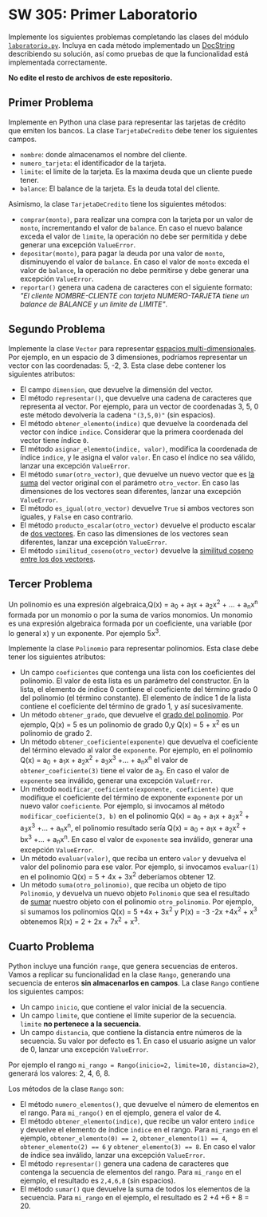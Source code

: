 # SW 305: Primer Laboratorio

Implemente los siguientes problemas completando las clases del módulo [`laboratorio.py`](laboratorio.py).
Incluya en cada método implementado un [DocString](https://www.datacamp.com/es/tutorial/docstrings-python) describiendo su solución, así como pruebas de que la funcionalidad está implementada correctamente.


**No edite el resto de archivos de este repositorio.**

## Primer Problema

Implemente en Python una clase para representar las tarjetas de crédito que emiten los bancos.
La clase `TarjetaDeCredito` debe tener los siguientes campos.

* `nombre`: donde almacenamos el nombre del cliente.
* `numero_tarjeta`: el identificador de la tarjeta.
* `limite`: el limite de la tarjeta. Es la maxima deuda que un cliente puede tener.
* `balance`: El balance de la tarjeta. Es la deuda total del cliente.

Asimismo, la clase `TarjetaDeCredito` tiene los siguientes métodos:

* `comprar(monto)`, para realizar una compra con la tarjeta por un valor de `monto`, incrementando el valor de `balance`. En caso el nuevo balance exceda el valor de `limite`, la operación no debe ser permitida y debe generar una excepción `ValueError`.
* `depositar(monto)`, para pagar la deuda por una valor de `monto`, disminuyendo el valor de `balance`. En caso el valor de `monto` exceda el valor de `balance`, la operación no debe permitirse y debe generar una excepción `ValueError`.
* `reportar()` genera una cadena de caracteres con el siguiente formato: *"El cliente NOMBRE-CLIENTE con tarjeta NUMERO-TARJETA tiene un balance de BALANCE y un limite de LIMITE"*.

## Segundo Problema

Implemente la clase `Vector` para representar [espacios multi-dimensionales](https://es.wikipedia.org/wiki/Vector). Por ejemplo, en un espacio de 3 dimensiones, podríamos representar un vector con las coordenadas: 5, -2, 3. Esta clase debe contener los siguientes atributos:

* El campo `dimension`, que devuelve la dimensión del vector.
* El método `representar()`, que devuelve una cadena de caracteres que representa al vector. Por ejemplo, para un vector de coordenadas 3, 5, 0 este método devolvería la cadena `"(3,5,0)"` (sin espacios).
* El método `obtener_elemento(indice)` que devuelve la coordenada del vector con índice `indice`. 
Considerar que la primera coordenada del vector tiene índice `0`.
* El método `asignar_elememto(indice, valor)`, modifica la coordenada de índice `indice`, y le asigna el valor `valor`. En caso el índice no sea válido, lanzar una excepción `ValueError`.
* El método `sumar(otro_vector)`, que devuelve un nuevo vector que es [la suma](https://www.educaplus.org/movi/1_4sumavector.html) del vector original con el parámetro `otro_vector`. En caso las dimensiones de los vectores sean diferentes, lanzar una excepción `ValueError`.
* El método `es_igual(otro_vector)` devuelve `True` si ambos vectores son iguales, y `False` en caso contrario.
* El método `producto_escalar(otro_vector)` devuelve el producto escalar de [dos vectores](https://www.superprof.es/apuntes/escolar/matematicas/analitica/vectores/producto-escalar-2.html).  En caso las dimensiones de los vectores sean diferentes, lanzar una excepción `ValueError`.
* El método `similitud_coseno(otro_vector)` devuelve la [similitud coseno entre los dos vectores](https://www.learndatasci.com/glossary/cosine-similarity/).

## Tercer Problema

Un polinomio es una expresión algebraica,Q(x) = a<sub>0</sub> + a<sub>1</sub>x + a<sub>2</sub>x<sup>2</sup> + ... + a<sub>n</sub>x<sup>n</sup> formada por un monomio o por la suma de varios monomios. Un monomio es una expresión algebraica formada por un coeficiente, una variable (por lo general x) y un exponente. Por ejemplo 5x<sup>3</sup>.

Implemente la clase `Polinomio` para representar polinomios. Esta clase debe tener los siguientes atributos:

* Un campo `coeficientes` que contenga una lista con los coeficientes del polinomio. El valor de esta lista es un parámetro del constructor. En la lista, el elemento de índice 0 contiene el coeficiente del término grado 0 del polinomio (el término constante). El elemento de índice 1 de la lista contiene el coeficiente del término de grado 1, y así sucesivamente.
* Un método `obtener_grado`, que devuelve el [grado del polinomio](https://es.wikipedia.org/wiki/Grado_(polinomio)). Por ejemplo, Q(x) = 5 es un polinomio de grado 0,y Q(x) = 5 + x<sup>2</sup> es un polinomio de grado 2.
* Un método `obtener_coeficiente(exponente)` que devuelva el coeficiente del término elevado al valor de `exponente`. Por ejemplo, en el polinomio Q(x) = a<sub>0</sub> + a<sub>1</sub>x + a<sub>2</sub>x<sup>2</sup> +  a<sub>3</sub>x<sup>3</sup> +... + a<sub>n</sub>x<sup>n</sup> el valor de `obtener_coeficiente(3)` tiene el valor de a<sub>3</sub>. En caso el valor de `exponente` sea inválido, generar una excepción `ValueError`.
* Un método `modificar_coeficiente(exponente, coeficiente)` que modifique el coeficiente del término de exponente `exponente` por un nuevo valor `coeficiente`. Por ejemplo, si invocamos al método `modificar_coeficiente(3, b)` en el polinomio Q(x) = a<sub>0</sub> + a<sub>1</sub>x + a<sub>2</sub>x<sup>2</sup>  + a<sub>3</sub>x<sup>3</sup> +... + a<sub>n</sub>x<sup>n</sup>, el polinomio resultado sería  Q(x) = a<sub>0</sub> + a<sub>1</sub>x + a<sub>2</sub>x<sup>2</sup>  + bx<sup>3</sup> +... + a<sub>n</sub>x<sup>n</sup>. En caso el valor de `exponente` sea inválido, generar una excepción `ValueError`.
* Un método `evaluar(valor)`, que reciba un entero `valor` y devuelva el valor del polinomio para ese valor. Por ejemplo, si invocamos `evaluar(1)` en el polinomio Q(x) = 5 + 4x + 3x<sup>2</sup> deberíamos obtener 12.
* Un método `suma(otro_polinomio)`, que reciba un objeto de tipo `Polinomio`, y devuelva un nuevo objeto `Polinomio` que sea el resultado de [sumar](https://www.superprof.es/apuntes/escolar/matematicas/algebra/polinomios/suma-de-polinomios.html#tema_suma-de-polinomios) nuestro objeto con el polinomio `otro_polinomio`. Por ejemplo, si sumamos los polinomios Q(x) = 5 +4x + 3x<sup>2</sup> y P(x) = -3 -2x +4x<sup>2</sup> + x<sup>3</sup> obtenemos R(x) = 2 + 2x + 7x<sup>2</sup> + x<sup>3</sup>.

## Cuarto Problema

Python incluye una función `range`, que genera secuencias de enteros. 
Vamos a replicar su funcionalidad en la clase `Rango`, generando una secuencia de enteros **sin almacenarlos en campos**. La clase `Rango` contiene los siguientes campos:

* Un campo `inicio`, que contiene el valor inicial de la secuencia.
* Un campo `limite`, que contiene el límite superior de la secuencia. `limite` **no pertenece a la secuencia.**
* Un campo `distancia`, que contiene la distancia entre números de la secuencia.
Su valor por defecto es 1. En caso el usuario asigne un valor de 0, lanzar una excepción `ValueError`.

Por ejemplo el rango `mi_rango = Rango(inicio=2, limite=10, distancia=2)`, generará los valores: 2, 4, 6, 8.

Los métodos de la clase `Rango` son:
 * El método `numero_elementos()`, que devuelve el número de elementos en el rango. Para `mi_rango()` en el ejemplo, genera el valor de 4.
 * El método `obtener_elemento(indice)`, que recibe un valor entero `indice` y devuelve el elemento de índice `indice` en el rango. Para `mi_rango` en el ejemplo, `obtener_elemento(0) == 2`, `obtener_elemento(1) == 4`, `obtener_elemento(2) == 6` y `obtener_elemento(3) == 8`. En caso el valor de índice sea inválido, lanzar una excepción `ValueError`.
 * El método `representar()` genera una cadena de caracteres que contenga la secuencia de elementos del rango. Para `mi_rango` en el ejemplo, el resultado es `2,4,6,8` (sin espacios).
 * El método `sumar()` que devuelve la suma de todos los elementos de la secuencia. Para `mi_rango` en el ejemplo, el resultado es 2 +4 +6 + 8 = 20.
